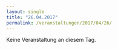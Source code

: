 ```yaml
---
layout: single
title: "26.04.2017"
permalink: /veranstaltungen/2017/04/26/
---
```


Keine Veranstaltung an diesem Tag.
